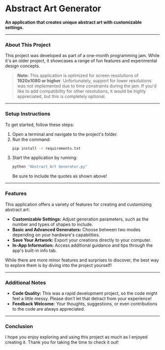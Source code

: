 # Abstract Art Generator

**An application that creates unique abstract art with customizable settings.**  

---

### About This Project  

This project was developed as part of a one-month programming jam. While it's an older project, it showcases a range of fun features and experimental design concepts.  

> **Note:** This application is optimized for screen resolutions of **1920x1080 or higher**. Unfortunately, support for lower resolutions was not implemented due to time constraints during the jam. If you'd like to add compatibility for other resolutions, it would be highly appreciated, but this is completely optional.  

---

### Setup Instructions  

To get started, follow these steps:  
1. Open a terminal and navigate to the project's folder.  
2. Run the command:  
   ```bash
   pip install -r requirements.txt
   ```  
3. Start the application by running:  
   ```bash
   python "Abstract Art Generator.py"
   ```  
   Be sure to include the quotes as shown above!  

---

### Features  

This application offers a variety of features for creating and customizing abstract art:  

- **Customizable Settings:** Adjust generation parameters, such as the number and types of shapes to include.  
- **Basic and Advanced Generators:** Choose between two modes depending on your hardware's capabilities.  
- **Save Your Artwork:** Export your creations directly to your computer.  
- **In-App Information:** Access additional guidance and tips through the app's built-in info tab.  

While there are more minor features and surprises to discover, the best way to explore them is by diving into the project yourself!  

---

### Additional Notes  

- **Code Quality:** This was a rapid development project, so the code might feel a little messy. Please don’t let that detract from your experience!  
- **Feedback Welcome:** Your thoughts, suggestions, or even contributions to the code are always appreciated.  

---

### Conclusion  

I hope you enjoy exploring and using this project as much as I enjoyed creating it. Thank you for taking the time to check it out!  
